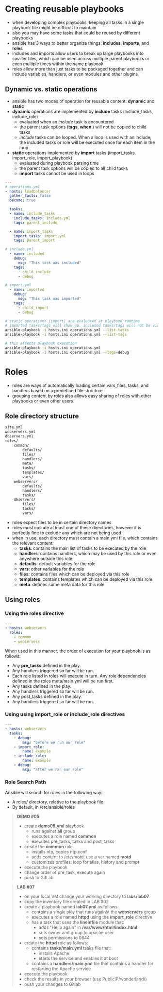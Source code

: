 # Creating reusable playbooks
- when developing complex playbooks, keeping all tasks in a single playbook file might be difficult to maintain
- also you may have some tasks that could be reused by different playbooks
- ansible has 3 ways to better organize things: **includes**, **imports**, and **roles**
- includes and imports allow users to break up large playbooks into smaller files, which can be used across multiple parent playbooks or even multiple times within the same playbook
- roles allow more than just tasks to be packaged together and can include variables, handlers, or even modules and other plugins

## Dynamic vs. static operations
- ansible has two modes of operation for reusable content: **dynamic** and **static**
- **dynamic** operations are implemented by **include** tasks (include_tasks, include_role)
  - evaluated when an *include* task is encountered
  - the parent task options (**tags**, **when** ) will not be copied to child tasks
  - *include* tasks can be looped. When a loop is used with an include, the included tasks or role will be executed once for each item in the loop
- **static** operations implemented by **import** tasks (import_tasks, import_role, import_playbook)
  - evaluated during playbook parsing time
  - the parent task options will be copied to all child tasks
  - **import** tasks cannot be used in loops

```yaml
---
# operations.yml
- hosts: loadbalancer
  gather_facts: false
  become: true

  tasks:
  - name: include_tasks
    include_tasks: include.yml
    tags: parent_include

  - name: import_tasks
    import_tasks: import.yml
    tags: parent_import

# include.yml
  - name: included
    debug:
      msg: "This task was included"
    tags:
      - child_include
      - debug

# import.yml
  - name: imported
    debug:
      msg: "This task was imported"
    tags:
      - child_import
      - debug
```

```bash
# static operations (import) are evaluated at playbook runtime
# imported tasks/tags will show up, included tasks/tags will not be visible
ansible-playbook -i hosts.ini operations.yml --list-tasks
ansible-playbook -i hosts.ini operations.yml --list-tags

# this affects playbook execution
ansible-playbook -i hosts.ini operations.yml
ansible-playbook -i hosts.ini operations.yml --tags=debug
```


# Roles
- roles are ways of automatically loading certain vars_files, tasks, and handlers based on a predefined file structure
- grouping content by roles also allows easy sharing of roles with other playbooks or even other users

## Role directory structure
```bash
site.yml
webservers.yml
dbservers.yml
roles/
    common/
        defaults/
        files/
        handlers/
        meta/
        tasks/
        templates/
        vars/
    webservers/
        defaults/
        handlers/
        tasks/
    dbservers/
        files/
        tasks/
        vars/
```

- roles expect files to be in certain directory names
- roles must include at least one of these directories, however it is perfectly fine to exclude any which are not being used
- when in use, each directory must contain a main.yml file, which contains the relevant content:
  - **tasks**: contains the main list of tasks to be executed by the role
  - **handlers**: contains handlers, which may be used by this role or even anywhere outside this role
  - **defaults**: default variables for the role
  - **vars**: other variables for the role
  - **files**: contains files which can be deployed via this role
  - **templates**: contains templates which can be deployed via this role
  - **meta**: defines some meta data for this role

## Using roles
### Using the **roles** directive
```yaml
---
- hosts: webservers
  roles:
    - common
    - webservers
```
When used in this manner, the order of execution for your playbook is as follows:
- Any **pre_tasks** defined in the play.
- Any handlers triggered so far will be run.
- Each role listed in roles will execute in turn. Any role dependencies defined in the roles meta/main.yml will be run first.
- Any tasks defined in the play.
- Any handlers triggered so far will be run.
- Any post_tasks defined in the play.
- Any handlers triggered so far will be run.

### Using using **import_role** or **include_role** directives
```yaml
---
- hosts: webservers
  tasks:
    - debug:
        msg: "before we run our role"
    - import_role:
        name: example
    - include_role:
        name: example
    - debug:
        msg: "after we ran our role"
```

### Role Search Path
Ansible will search for roles in the following way:
- A roles/ directory, relative to the playbook file
- By default, in /etc/ansible/roles

> **DEMO #05**
> - create **demo05.yml** playbook
>   - runs against **all** group
>   - executes a role named **common**
>   - executes pre_tasks, tasks and post_tasks
> - create the **common** role
>   - installs ntp, copies ntp.conf
>   - adds content to /etc/motd, use a var named **motd**
>   - customizes profiles: loop for alias, history and prompt
> - execute the playbook
> - change order of pre_task, execute again
> - push to GitLab

> **LAB #07**
> - on your local VM change your working directory to **labs/lab07**
> - copy the inventory file created in LAB #02
> - create a playbook named **lab07.yml** as follows:
>   - contains a single play that runs against the **webservers** group
>   - executes a role named **httpd** using the **import_role** directive
>   - has a task that uses the **lineinfile** module that:
>     - adds "Hello again" in **/var/www/html/index.html**
>     - sets owner and group to apache user
>     - sets permissions to 0644
> - create the **httpd** role as follows:
>   - contains **tasks/main.yml** tasks file that:
>     - installs Apache
>     - starts the service and enables it at boot
>   - contains a **handlers/main.yml** file that contains a handler for restarting the Apache service
> - execute the playbook
> - check the results in your browser (use PublicIP/wonderland/)
> - push your changes to Gitlab

